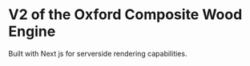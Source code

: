 # V2 of the Oxford Composite Wood Engine

Built with Next js for serverside rendering capabilities.
